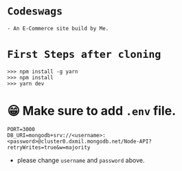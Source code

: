 # ```Codeswags```
    - An E-Commerce site build by Me.

# ```First Steps after cloning```

```
>>> npm install -g yarn
>>> npm install
>>> yarn dev

```

# 😁 Make sure to add ```.env``` file.
```env
PORT=3000
DB_URI=mongodb+srv://<username>:<password>@cluster0.dxmil.mongodb.net/Node-API?retryWrites=true&w=majority

```
- please change ```username``` and ```password``` above.